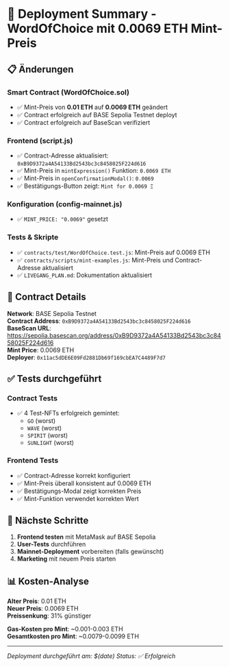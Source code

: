 # 🚀 Deployment Summary - WordOfChoice mit 0.0069 ETH Mint-Preis

## 📋 Änderungen

### **Smart Contract (WordOfChoice.sol)**
- ✅ Mint-Preis von **0.01 ETH** auf **0.0069 ETH** geändert
- ✅ Contract erfolgreich auf BASE Sepolia Testnet deployt
- ✅ Contract erfolgreich auf BaseScan verifiziert

### **Frontend (script.js)**
- ✅ Contract-Adresse aktualisiert: `0xB9D9372a4A54133Bd2543bc3c8458025F224d616`
- ✅ Mint-Preis in `mintExpression()` Funktion: `0.0069 ETH`
- ✅ Mint-Preis in `openConfirmationModal()`: `0.0069`
- ✅ Bestätigungs-Button zeigt: `Mint for 0.0069 Ξ`

### **Konfiguration (config-mainnet.js)**
- ✅ `MINT_PRICE: "0.0069"` gesetzt

### **Tests & Skripte**
- ✅ `contracts/test/WordOfChoice.test.js`: Mint-Preis auf 0.0069 ETH
- ✅ `contracts/scripts/mint-examples.js`: Mint-Preis und Contract-Adresse aktualisiert
- ✅ `LIVEGANG_PLAN.md`: Dokumentation aktualisiert

## 🔗 Contract Details

**Network**: BASE Sepolia Testnet  
**Contract Address**: `0xB9D9372a4A54133Bd2543bc3c8458025F224d616`  
**BaseScan URL**: https://sepolia.basescan.org/address/0xB9D9372a4A54133Bd2543bc3c8458025F224d616  
**Mint Price**: 0.0069 ETH  
**Deployer**: `0x11ac5dDE6E09Fd2881Db69f169cbEA7C4489F7d7`

## ✅ Tests durchgeführt

### **Contract Tests**
- ✅ 4 Test-NFTs erfolgreich gemintet:
  - `GO` (worst)
  - `WAVE` (worst) 
  - `SPIRIT` (worst)
  - `SUNLIGHT` (worst)

### **Frontend Tests**
- ✅ Contract-Adresse korrekt konfiguriert
- ✅ Mint-Preis überall konsistent auf 0.0069 ETH
- ✅ Bestätigungs-Modal zeigt korrekten Preis
- ✅ Mint-Funktion verwendet korrekten Wert

## 🎯 Nächste Schritte

1. **Frontend testen** mit MetaMask auf BASE Sepolia
2. **User-Tests** durchführen
3. **Mainnet-Deployment** vorbereiten (falls gewünscht)
4. **Marketing** mit neuem Preis starten

## 📊 Kosten-Analyse

**Alter Preis**: 0.01 ETH  
**Neuer Preis**: 0.0069 ETH  
**Preissenkung**: 31% günstiger

**Gas-Kosten pro Mint**: ~0.001-0.003 ETH  
**Gesamtkosten pro Mint**: ~0.0079-0.0099 ETH

---
*Deployment durchgeführt am: $(date)*
*Status: ✅ Erfolgreich* 